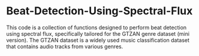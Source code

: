 # Beat-Detection-Using-Spectral-Flux
This code is a collection of functions designed to perform beat detection using spectral flux, specifically tailored for the GTZAN genre dataset (mini version). The GTZAN dataset is a widely used music classification dataset that contains audio tracks from various genres.
